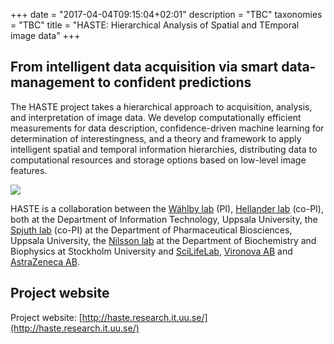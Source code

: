 +++
date = "2017-04-04T09:15:04+02:01"
description = "TBC"
taxonomies = "TBC"
title = "HASTE: Hierarchical Analysis of Spatial and TEmporal image data"
+++

## From intelligent data acquisition via smart data-management to confident predictions

The HASTE project takes a hierarchical approach to acquisition, analysis, and interpretation of image data. We develop computationally efficient measurements for data description, confidence-driven machine learning for determination of interestingness, and a theory and framework to apply intelligent spatial and temporal information hierarchies, distributing data to computational resources and storage options based on low-level image features.

![](http://haste.research.it.uu.se/wp-content/uploads/2017/03/HATSID.jpg)

HASTE is a collaboration between the [Wählby lab](http://www.cb.uu.se/~carolina/) (PI),  [Hellander lab](http://hellanderlab.research.it.uu.se/) (co-PI), both at the Department of Information Technology, Uppsala University, the [Spjuth lab](https://pharmb.io) (co-PI) at the Department of Pharmaceutical Biosciences, Uppsala University, the [Nilsson lab](https://www.scilifelab.se/researchers/mats-nilsson/) at the Department of Biochemistry and Biophysics at Stockholm University and [SciLifeLab](https://www.scilifelab.se/), [Vironova AB](http://www.vironova.com/) and [AstraZeneca AB](https://www.astrazeneca.se/).

## Project website

Project website: [http://haste.research.it.uu.se/](http://haste.research.it.uu.se/)


